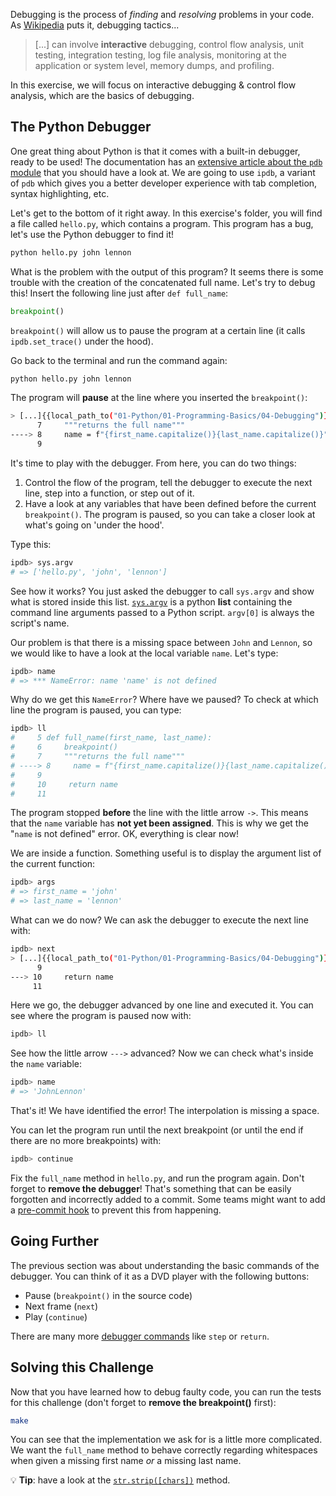Debugging is the process of _finding_ and _resolving_ problems in your code. As [Wikipedia](https://en.wikipedia.org/wiki/Debugging) puts it, debugging tactics...

> [...] can involve **interactive** debugging, control flow analysis, unit testing, integration testing, log file analysis, monitoring at the application or system level, memory dumps, and profiling.

In this exercise, we will focus on interactive debugging & control flow analysis, which are the basics of debugging.

## The Python Debugger

One great thing about Python is that it comes with a built-in debugger, ready to be used! The documentation has an [extensive article about the `pdb` module](https://docs.python.org/3/library/pdb.html) that you should have a look at. We are going to use `ipdb`, a variant of `pdb` which gives you a better developer experience with tab completion, syntax highlighting, etc.

Let's get to the bottom of it right away. In this exercise's folder, you will find a file called `hello.py`, which contains a program. This program has a bug, let's use the Python debugger to find it!

```bash
python hello.py john lennon
```

What is the problem with the output of this program? It seems there is some trouble with the creation of the concatenated full name. Let's try to debug this! Insert the following line just after `def full_name`:

```python
breakpoint()
```

`breakpoint()` will allow us to pause the program at a certain line (it calls `ipdb.set_trace()` under the hood).

Go back to the terminal and run the command again:

```bash
python hello.py john lennon
```

The program will **pause** at the line where you inserted the `breakpoint()`:

```bash
> [...]{{local_path_to("01-Python/01-Programming-Basics/04-Debugging")}}/hello.py(8)full_name()
      7     """returns the full name"""
----> 8     name = f"{first_name.capitalize()}{last_name.capitalize()}"
      9
```

It's time to play with the debugger. From here, you can do two things:

1. Control the flow of the program, tell the debugger to execute the next line, step into a function, or step out of it.
2. Have a look at any variables that have been defined before the current `breakpoint()`. The program is paused, so you can take a closer look at what's going on 'under the hood'.

Type this:

```bash
ipdb> sys.argv
# => ['hello.py', 'john', 'lennon']
```

See how it works? You just asked the debugger to call `sys.argv` and show what is stored inside this list. [`sys.argv`](https://docs.python.org/3/library/sys.html#sys.argv) is a python **list** containing the command line arguments passed to a Python script. `argv[0]` is always the script's name.

Our problem is that there is a missing space between `John` and `Lennon`, so we would like to have a look at the local variable `name`. Let's type:

```bash
ipdb> name
# => *** NameError: name 'name' is not defined
```

Why do we get this `NameError`? Where have we paused? To check at which line the program is paused, you can type:

```bash
ipdb> ll
#     5 def full_name(first_name, last_name):
#     6     breakpoint()
#     7     """returns the full name"""
# ----> 8     name = f"{first_name.capitalize()}{last_name.capitalize()}"
#     9
#     10     return name
#     11
```

The program stopped **before** the line with the little arrow `->`. This means that the `name` variable has **not yet been assigned**. This is why we get the "`name` is not defined" error. OK, everything is clear now!

We are inside a function. Something useful is to display the argument list of the current function:

```bash
ipdb> args
# => first_name = 'john'
# => last_name = 'lennon'
```

What can we do now? We can ask the debugger to execute the next line with:

```bash
ipdb> next
> [...]{{local_path_to("01-Python/01-Programming-Basics/04-Debugging")}}/hello.py(10)full_name()
      9
---> 10     return name
     11
```

Here we go, the debugger advanced by one line and executed it. You can see where the program is paused now with:

```bash
ipdb> ll
```

See how the little arrow `--->` advanced? Now we can check what's inside the `name` variable:

```bash
ipdb> name
# => 'JohnLennon'
```

That's it! We have identified the error! The interpolation is missing a space.

You can let the program run until the next breakpoint (or until the end if there are no more breakpoints) with:

```bash
ipdb> continue
```

Fix the `full_name` method in `hello.py`, and run the program again. Don't forget to **remove the debugger**! That's something that can be easily forgotten and incorrectly added to a commit. Some teams might want to add a [pre-commit hook](http://blog.keul.it/2013/11/no-more-pdbsettrace-committed-git-pre.html) to prevent this from happening.

## Going Further

The previous section was about understanding the basic commands of the debugger. You can think of it as a DVD player with the following buttons:

- Pause (`breakpoint()` in the source code)
- Next frame (`next`)
- Play (`continue`)

There are many more [debugger commands](https://docs.python.org/3/library/pdb.html#debugger-commands) like `step` or `return`.

## Solving this Challenge

Now that you have learned how to debug faulty code, you can run the tests for this challenge (don't forget to **remove the breakpoint()** first):

```bash
make
```

You can see that the implementation we ask for is a little more complicated. We want the `full_name` method to behave correctly regarding whitespaces when given a missing first name _or_ a missing last name.

 💡 **Tip**: have a look at the [`str.strip([chars])`](https://docs.python.org/3.7/library/stdtypes.html?highlight=strip#str.strip) method.
